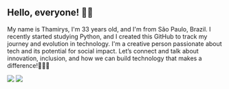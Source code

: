 ## Hello, everyone! 👋🏾

My name is Thamirys, I'm 33 years old, and I'm from São Paulo, Brazil.
I recently started studying Python, and I created this GitHub to track my journey and evolution in technology. I'm a creative person passionate about tech and its potential for social impact.
Let’s connect and talk about innovation, inclusion, and how we can build technology that makes a difference!👩🏾‍💻
<div> 
  <a href = "mailto:cthamiryscostaa@gmail.com"><img src="https://img.shields.io/badge/-Gmail-%23333?style=for-the-badge&logo=gmail&logoColor=white" target="_blank"></a>
  <a href="https://www.linkedin.com/in/thamiryscosta" target="_blank"><img src="https://img.shields.io/badge/-LinkedIn-%230077B5?style=for-the-badge&logo=linkedin&logoColor=white" target="_blank"></a>  
</div>
